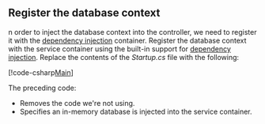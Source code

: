 ## Register the database context

n order to inject the database context into the controller, we need to register it with the [dependency injection](xref:fundamentals/dependency-injection) container. Register the database context with the service container using the built-in support for [dependency injection](xref:fundamentals/dependency-injection). Replace the contents of the *Startup.cs* file with the following:

[!code-csharp[Main](../../tutorials/first-web-api/sample/TodoApi/Startup.cs?highlight=2,4,12)]

The preceding code:

* Removes the code we're not using.
* Specifies an in-memory database is injected into the service container.
